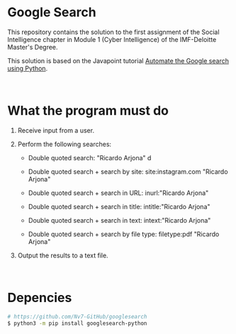 # Google Search

This repository contains the solution to the first assignment of the Social Intelligence chapter in Module 1 (Cyber Intelligence) of the IMF-Deloitte Master's Degree.

This solution is based on the Javapoint tutorial [Automate the Google search using Python](https://www.javatpoint.com/automate-the-google-search-using-python).


<br>


# What the program must do

1. Receive input from a user.
2. Perform the following searches: 
    * Double quoted search: "Ricardo Arjona"
    d
    * Double quoted search + search by site: site:instagram.com "Ricardo Arjona"

    * Double quoted search + search in URL: inurl:"Ricardo Arjona"

    * Double quoted search + search in title: intitle:"Ricardo Arjona"

    * Double quoted search + search in text: intext:"Ricardo Arjona"

    * Double quoted search + search by file type: filetype:pdf "Ricardo Arjona"

3. Output the results to a text file.


<br>


# Depencies 

```bash
# https://github.com/Nv7-GitHub/googlesearch
$ python3 -m pip install googlesearch-python
```
